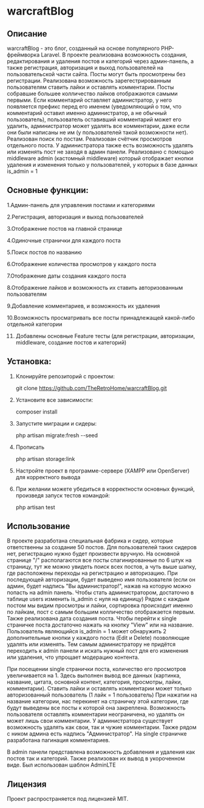 # warcraftBlog
## Описание
warcraftBlog - это блог, созданный на основе популярного PHP-фреймворка Laravel. В проекте реализована возможность создания, редактирования и удаления постов и категорий через админ-панель, а также регистрация, авторизация и выход пользователей на пользовательской части сайта. Посты могут быть просмотрены без регистрации. Реализована возможность зарегестрированным пользователям ставить лайки и оставлять комментарии. Посты собравшие большее колличество лайков отображаются самыми первыми.
Если комментарий оставляет администратор, у него появляется префикс перед его именем (уведомляющий о том, что комментарий оставил именно администратор, а не обычный пользователь), пользователь оставивший комментарий может его удалить, администратор может удалять все комментарии, даже если они были написаны не им (у пользователей такой возможности нет). Реализован поиск по постам. Реализован счётчик просмотров отдельного поста.
У администратора также есть возможность удалять или изменять пост не заходя в админ панели. Реализовано с помощью middleware admin (кастомный middleware) который отображает кнопки удаления и изменения только у пользователей, у которых в базе данных is_admin = 1

## Основные функции:

1.Админ-панель для управления постами и категориями

2.Регистрация, авторизация и выход пользователей

3.Отображение постов на главной странице

4.Одиночные странички для каждого поста

5.Поиск постов по названию

6.Отображение количества просмотров у каждого поста

7.Отображение даты создания каждого поста

8.Отображение лайков и возможность их ставить авторизованным пользователям

9.Добавление комментариев, и возможность их удаления

10.Возможность просматривать все посты принадлежащей какой-либо отдельной категории

11. Добавлены основные Feature тесты (для регистрации, авторизации, middleware, создание постов и категорий)

## Установка:

1. Клонируйте репозиторий с проектом:

    git clone https://github.com/TheRetroHome/warcraftBlog.git

2. Установите все зависимости:

    composer install

3. Запустите миграции и сидеры:

    php artisan migrate:fresh --seed

4. Прописать

    php artisan storage:link


5. Настройте проект в программе-сервере (XAMPP или OpenServer) для корректного вывода
    

6. При желании можете убедиться в корректности основных функций, произведя запуск тестов командой:

    php artisan test

## Использование

В проекте разработана специальная фабрика и сидер, которые ответственны за создание 50 постов. Для пользователей таких сидеров нет, регистрацию нужно будет произвести вручную.
На основной странице "/" располагаются все посты спагинированные по 6 штук на страницу, тут же можно увидеть поиск всех постов, а чуть выше шапку, где расположены переходы на регистрацию и авторизацию. При последующей авторизации, будет выведено имя пользователя (если он админ, будет надпись "Вы администратор!", нажав на которую можно попасть на admin панель. Чтобы стать администратором, достаточно в таблице users изменить is_admin с нуля на единицу)
Рядом с каждым постом мы видим просмотры и лайки, сортировка происходит именно по лайкам, пост с самым большим колличество отображается первым. Также реализована дата создания поста. Чтобы перейти к single страничке поста достаточно нажать на кнопку "View" или на название. Пользователь являющийся is_admin = 1 может обнаружить 2 дополнительные кнопки у каждого поста (Edit и Delete) позволяющие удалять или изменять. Тем самым администратору не придётся переходить к admin панели и искать нужный пост для его изменения или удаления, что упрощает модерацию контента.

При посещении single странички поста, количество его просмотров увеличивается на 1. Здесь выполнен вывод все данных (картинка, название, цитата, основной контент, категория, просмотры, лайки, комментарии). Ставить лайки и оставлять комментарии может только авторизованный пользователь (1 лайк = 1 пользователь) При нажатии на название категории, нас перекинет на страничку этой категории, где будут выведены все посты к которой она закреплена.
Возможность пользователя оставлять комментарии неограничена, но удалять он может лишь свои комментарии. У администратора существует возможность удалять как свои, так и чужие комментарии. Также рядом с ником админа есть надпись "Администратор". На single страничке разработана пагинация комментариев.

В admin панели представлена возможность добавления и удаления как постов так и категорий. Также реализован их вывод в укороченном виде. Был использован шаблон AdminLTE
## Лицензия

Проект распространяется под лицензией MIT.    
